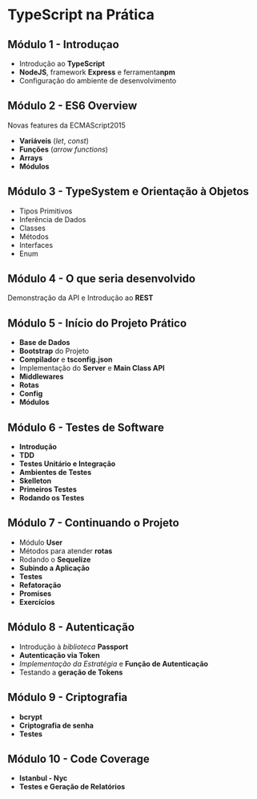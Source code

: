 # TypeScript na Prática

## Módulo 1 - Introduçao

 - Introdução ao **TypeScript**
 - **NodeJS**, framework **Express** e ferramenta**npm**
 - Configuração do ambiente de desenvolvimento

## Módulo 2 - ES6 Overview

Novas features da ECMAScript2015

 - **Variáveis** (*let*, *const*)
 - **Funções** (*arrow* *functions*)
 - **Arrays**
 - **Módulos**

## Módulo 3 - TypeSystem e Orientação à Objetos

 - Tipos Primitivos
 - Inferência de Dados
 - Classes
 - Métodos
 - Interfaces
 - Enum

## Módulo 4 - O que seria desenvolvido

Demonstração da API e Introdução ao **REST**

## Módulo 5 - Início do Projeto Prático

 - **Base de Dados**
 - **Bootstrap** do Projeto
 - **Compilador** e **tsconfig.json**
 - Implementação do **Server** e **Main Class API**
 - **Middlewares**
 - **Rotas**
 - **Config**
 - **Módulos**

## Módulo 6 - Testes de Software

 - **Introdução**
 - **TDD**
 - **Testes Unitário e Integração**
 - **Ambientes de Testes**
 - **Skelleton**
 - **Primeiros Testes**
 - **Rodando os Testes**

## Módulo 7 - Continuando o Projeto

 - Módulo **User**
 - Métodos para atender **rotas**
 - Rodando o **Sequelize**
 - **Subindo a Aplicação**
 - **Testes**
 - **Refatoração**
 - **Promises**
 - **Exercícios**

## Módulo 8 - Autenticação

 - Introdução à *biblioteca* **Passport**
 - **Autenticação via Token**
 - *Implementação da Estratégia* e **Função de Autenticação**
 - Testando a **geração de Tokens**

## Módulo 9 - Criptografia

 - **bcrypt**
 - **Criptografia de senha**
 - **Testes**

## Módulo 10 - Code Coverage

 - **Istanbul - Nyc**
 - **Testes e Geração de Relatórios**